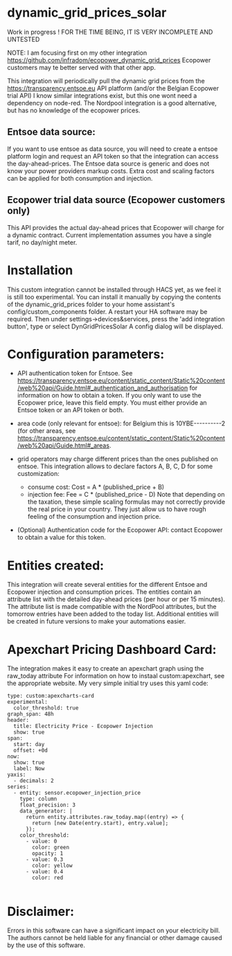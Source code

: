 # dynamic_grid_prices_solar




Work in progress ! 
FOR THE TIME BEING, IT IS VERY INCOMPLETE AND UNTESTED

NOTE: I am focusing first on my other integration https://github.com/infradom/ecopower_dynamic_grid_prices
Ecopower customers may te better served with that other app.

This integration will periodically pull the dynamic grid prices from the https://transparency.entsoe.eu API platform (and/or the Belgian Ecopower trial API)
I know similar integrations exist, but this one wont need a dependency on node-red. The Nordpool integration is a good alternative, but has no knowledge of the ecopower prices.

## Entsoe data source:
If you want to use entsoe as data source, you will need to create a entsoe platform login and request an API token so that the integration can access the day-ahead-prices.
The Entsoe data source is generic and does not know your power providers markup costs. Extra cost and scaling factors can be applied for both consumption and injection.

## Ecopower trial data source (Ecopower customers only)
This API provides the actual day-ahead prices that Ecopower will charge for a dynamic contract.
Current implementation assumes you have a single tarif, no day/night meter.

# Installation
This custom integration cannot be installed through HACS yet, as we feel it is still too experimental.
You can install it manually by copying the contents of the dynamic_grid_prices folder to your home assistant's config/custom_components folder. A restart your HA software may be required.
Then under settings->devices&services, press the 'add integration button', type or select DynGridPricesSolar 
A config dialog will be displayed.

# Configuration parameters:
- API authentication token for Entsoe. See https://transparency.entsoe.eu/content/static_content/Static%20content/web%20api/Guide.html#_authentication_and_authorisation for information on how to obtain a token. If you only want to use the Ecopower price, leave this field empty. You must either provide an Entsoe token or an API token or both.
- area code (only relevant for entsoe): for Belgium this is 10YBE----------2 (for other areas, see https://transparency.entsoe.eu/content/static_content/Static%20content/web%20api/Guide.html#_areas.
- grid operators may charge different prices than the ones published on entsoe. This integration allows to declare factors A, B, C, D for some customization:
  - consume cost: Cost = A * (published_price + B)
  - injection fee:  Fee = C * (published_price - D)
Note that depending on the taxation, these simple scaling formulas may not correctly provide the real price in your country. They just allow us to have rough feeling of the consumption and injection price.

- (Optional) Authentication code for the Ecopower API: contact Ecopower to obtain a value for this token.


# Entities created:
This integration will create several entities for the different Entsoe and Ecopower injection and consumption prices.
The entities contain an attribute list with the detailed day-ahead prices (per hour or per 15 minutes).
The attribute list is made compatible with the NordPool attributes, but the tomorrow entries have been added to the today list.
Additional entities will be created in future versions to make your automations easier.

# Apexchart Pricing Dashboard Card:
The integration makes it easy to create an apexchart graph using the raw_today attribute
For information on how to instaal custom:apexchart, see the appropriate website.
My very simple initial try uses this yaml code:

```
type: custom:apexcharts-card
experimental:
  color_threshold: true
graph_span: 48h
header:
  title: Electricity Price - Ecopower Injection
  show: true
span:
  start: day
  offset: +0d
now:
  show: true
  label: Now
yaxis:
  - decimals: 2
series:
  - entity: sensor.ecopower_injection_price
    type: column
    float_precision: 3
    data_generator: |
      return entity.attributes.raw_today.map((entry) => {
        return [new Date(entry.start), entry.value];
      });
    color_threshold:
      - value: 0
        color: green
        opacity: 1
      - value: 0.3
        color: yellow
      - value: 0.4
        color: red


```


# Disclaimer:
 Errors in this software can have a significant impact on your electricity bill.
 The authors cannot be held liable for any financial or other damage caused by the use of this software. 
